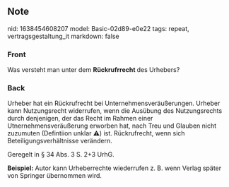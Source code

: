 ## Note
nid: 1638454608207
model: Basic-02d89-e0e22
tags: repeat, vertragsgestaltung_it
markdown: false

### Front
Was versteht man unter dem <b>Rückrufrrecht </b>des Urhebers?

### Back
Urheber hat ein Rückrufrecht bei Unternehmensveräußerungen. Urheber kann Nutzungsrecht widerrufen, wenn die Ausübung des Nutzungsrechts durch denjenigen, der das Recht im Rahmen einer Utnernehmensveräußerung erworben hat, nach Treu und Glauben nicht zuzumuten (Defintiion unklar ⚠️) ist. Rückrufrecht, wenn sich Beteiligungsverhältnisse verändern.

Geregelt in § 34 Abs. 3 S. 2+3 UrhG.

<b>Beispiel:</b>
Autor kann Urheberrechte wiederrufen z. B. wenn Verlag später von Springer übernommen wird.
